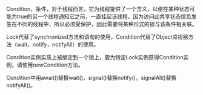 Condition，条件，对于线程而言，它为线程提供了一个含义，以便在某种状态可能为true的另一个线程通知它之前，一直挂起该线程。因为访问此共享状态信息发生在不同的线程中，所以必须受保护，因此需要将某种形式的锁与该条件相关联。

Lock代替了synchronized方法和语句的使用，Condition代替了Object监视器方法（wait，notify，notifyAll）的使用。

Condition实例实质上被绑定到一个锁上，要为特定Lock实例获得Condition实例，请使用newCondition方法。

Condition中用await()替换wait()，signal()替换notify()，signalAll()替换notifyAll()。